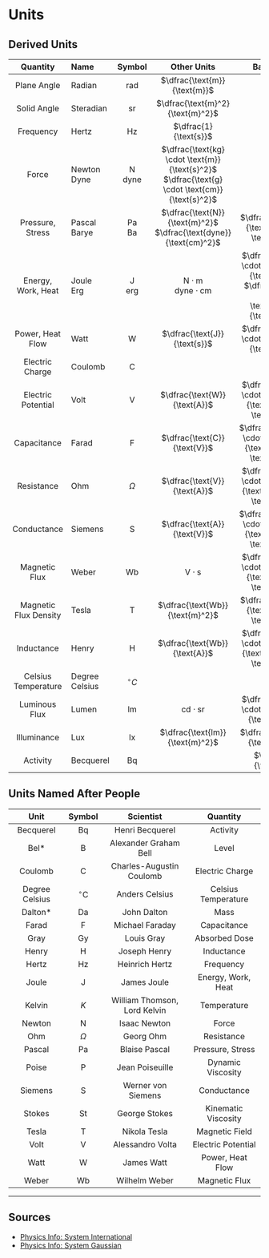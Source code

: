 # Units

## Derived Units

|       Quantity        | Name              |             Symbol             |                                              Other Units                                               |                                               Base Units                                               |
| :-------------------: | :---------------- | :----------------------------: | :----------------------------------------------------------------------------------------------------: | :----------------------------------------------------------------------------------------------------: |
|      Plane Angle      | Radian            |          $\text{rad}$          |                                      $\dfrac{\text{m}}{\text{m}}$                                      |                                                                                                        |
|      Solid Angle      | Steradian         |          $\text{sr}$           |                                    $\dfrac{\text{m}^2}{\text{m}^2}$                                    |                                                                                                        |
|       Frequency       | Hertz             |          $\text{Hz}$           |                                         $\dfrac{1}{\text{s}}$                                          |                                                                                                        |
|         Force         | Newton <br> Dyne  | $\text{N}$  <br> $\text{dyne}$ | $\dfrac{\text{kg} \cdot \text{m}}{\text{s}^2}$   <br>   $\dfrac{\text{g} \cdot \text{cm}}{\text{s}^2}$ |                                                                                                        |
|   Pressure, Stress    | Pascal <br> Barye | $\text{Pa}$  <br> $\text{Ba}$  |                                     $\dfrac{\text{N}}{\text{m}^2}$ <br> $\dfrac{\text{dyne}}{\text{cm}^2}$                                    |                             $\dfrac{\text{kg}}{\text{m} \cdot \text{s}^2}$                             |
|  Energy, Work, Heat   | Joule <br> Erg    |  $\text{J}$ <br> $\text{erg}$  |                      $\text{N} \cdot \text{m}$ <br> $\text{dyne} \cdot \text{cm}$                      | $\dfrac{\text{kg} \cdot \text{m}^2}{\text{s}^2}$ <br> $\dfrac{\text{g} \cdot \text{cm}^2}{\text{s}^2}$ |
|   Power, Heat Flow    | Watt              |           $\text{W}$           |                                      $\dfrac{\text{J}}{\text{s}}$                                      |                            $\dfrac{\text{kg} \cdot \text{m}^2}{\text{s}^3}$                            |
|    Electric Charge    | Coulomb           |           $\text{C}$           |                                                                                                        |                                       $\text{A} \cdot \text{s}$                                        |
|  Electric Potential   | Volt              |           $\text{V}$           |                                      $\dfrac{\text{W}}{\text{A}}$                                      |                    $\dfrac{\text{kg} \cdot \text{m}^2}{\text{A} \cdot \text{s}^3}$                     |
|      Capacitance      | Farad             |           $\text{F}$           |                                      $\dfrac{\text{C}}{\text{V}}$                                      |                   $\dfrac{\text{A}^2 \cdot \text{s}^4}{\text{kg} \cdot \text{m}^2}$                    |
|      Resistance       | Ohm               |            $\Omega$            |                                      $\dfrac{\text{V}}{\text{A}}$                                      |                   $\dfrac{\text{kg} \cdot \text{m}^2}{\text{A}^2 \cdot \text{s}^3}$                    |
|      Conductance      | Siemens           |           $\text{S}$           |                                      $\dfrac{\text{A}}{\text{V}}$                                      |                   $\dfrac{\text{A}^2 \cdot \text{s}^3}{\text{kg} \cdot \text{m}^2}$                    |
|     Magnetic Flux     | Weber             |          $\text{Wb}$           |                                       $\text{V} \cdot \text{s}$                                        |                    $\dfrac{\text{kg} \cdot \text{m}^2}{\text{A} \cdot \text{s}^2}$                     |
| Magnetic Flux Density | Tesla             |           $\text{T}$           |                                    $\dfrac{\text{Wb}}{\text{m}^2}$                                     |                             $\dfrac{\text{kg}}{\text{A} \cdot \text{s}^2}$                             |
|      Inductance       | Henry             |           $\text{H}$           |                                     $\dfrac{\text{Wb}}{\text{A}}$                                      |                   $\dfrac{\text{kg} \cdot \text{m}^2}{\text{A}^2 \cdot \text{s}^2}$                    |
|  Celsius Temperature  | Degree Celsius    |         ${}^{\circ} C$         |                                                                                                        |                                                  $K$                                                   |
|     Luminous Flux     | Lumen             |          $\text{lm}$           |                                      $\text{cd} \cdot \text{sr}$                                       |                            $\dfrac{\text{cd} \cdot \text{m}^2}{\text{m}^2}$                            |
|      Illuminance      | Lux               |          $\text{lx}$           |                                    $\dfrac{\text{lm}}{\text{m}^2}$                                     |                                    $\dfrac{\text{cd}}{\text{m}^2}$                                     |
|       Activity        | Becquerel         |          $\text{Bq}$           |                                                                                                        |                                         $\dfrac{1}{\text{s}}$                                          |

## Units Named After People

|      Unit      |        Symbol         |          Scientist           |      Quantity       |
| :------------: | :-------------------: | :--------------------------: | :-----------------: |
|   Becquerel    |      $\text{Bq}$      |       Henri Becquerel        |      Activity       |
|      Bel*      |      $\text{B}$       |    Alexander Graham Bell     |        Level        |
|    Coulomb     |      $\text{C}$       |   Charles-Augustin Coulomb   |   Electric Charge   |
| Degree Celsius | ${}^{\circ} \text{C}$ |        Anders Celsius        | Celsius Temperature |
|    Dalton*     |      $\text{Da}$      |         John Dalton          |        Mass         |
|     Farad      |      $\text{F}$       |       Michael Faraday        |     Capacitance     |
|      Gray      |      $\text{Gy}$      |          Louis Gray          |    Absorbed Dose    |
|     Henry      |      $\text{H}$       |         Joseph Henry         |     Inductance      |
|     Hertz      |      $\text{Hz}$      |        Heinrich Hertz        |      Frequency      |
|     Joule      |      $\text{J}$       |         James Joule          | Energy, Work, Heat  |
|     Kelvin     |          $K$          | William Thomson, Lord Kelvin |     Temperature     |
|     Newton     |      $\text{N}$       |         Isaac Newton         |        Force        |
|      Ohm       |       $\Omega$        |          Georg Ohm           |     Resistance      |
|     Pascal     |      $\text{Pa}$      |        Blaise Pascal         |  Pressure, Stress   |
|     Poise      |      $\text{P}$       |       Jean Poiseuille        |  Dynamic Viscosity  |
|    Siemens     |      $\text{S}$       |      Werner von Siemens      |     Conductance     |
|     Stokes     |      $\text{St}$      |        George Stokes         | Kinematic Viscosity |
|     Tesla      |      $\text{T}$       |         Nikola Tesla         |   Magnetic Field    |
|      Volt      |      $\text{V}$       |       Alessandro Volta       | Electric Potential  |
|      Watt      |      $\text{W}$       |          James Watt          |  Power, Heat Flow   |
|     Weber      |      $\text{Wb}$      |        Wilhelm Weber         |    Magnetic Flux    |

---

## Sources

- [Physics Info: System International](https://physics.info/system-international/)
- [Physics Info: System Gaussian](https://physics.info/system-gaussian/)
